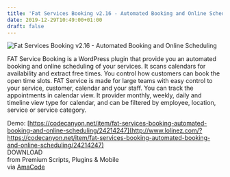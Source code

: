 ```yaml
---
title: 'Fat Services Booking v2.16 - Automated Booking and Online Scheduling'
date: 2019-12-29T10:49:00+01:00
draft: false
---
```


![Fat Services Booking v2.16 - Automated Booking and Online Scheduling ](http://www.codelist.cc/uploads/posts/2019-12/1577611331_fat-services-booking.jpg "Fat Services Booking v2.16 - Automated Booking and Online Scheduling ")  
  
FAT Service Booking is a WordPress plugin that provide you an automated booking and online scheduling of your services. It scans calendars for availability and extract free times. You control how customers can book the open time slots. FAT Service is made for large teams with easy control to your service, customer, calendar and your staff. You can track the appointments in calendar view. It provider monthly, weekly, daily and timeline view type for calendar, and can be filtered by employee, location, service or service category.  
  
Demo: [https://codecanyon.net/item/fat-services-booking-automated-booking-and-online-scheduling/24214247](http://www.lolinez.com/?https://codecanyon.net/item/fat-services-booking-automated-booking-and-online-scheduling/24214247)  
DOWNLOAD  
from Premium Scripts, Plugins & Mobile  
via [AmaCode](https://amazcode.ooo)